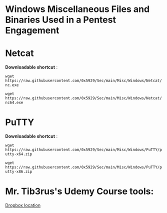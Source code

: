 # Windows Miscellaneous Files and Binaries Used in a Pentest Engagement

# Netcat

**Downloadable shortcut** : 

`wget https://raw.githubusercontent.com/0x5929/Sec/main/Misc/Windows/Netcat/nc.exe`

`wget https://raw.githubusercontent.com/0x5929/Sec/main/Misc/Windows/Netcat/nc64.exe`

# PuTTY

**Downloadable shortcut** : 

`wget https://raw.githubusercontent.com/0x5929/Sec/main/Misc/Windows/PuTTY/putty-x64.zip`

`wget https://raw.githubusercontent.com/0x5929/Sec/main/Misc/Windows/PuTTY/putty-x86.zip`


# Mr. Tib3rus's Udemy Course tools: 

[Dropbox location](https://www.dropbox.com/)
